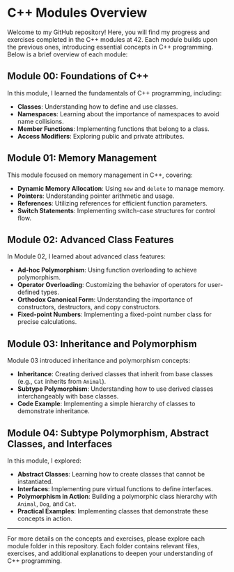 # C++ Modules Overview

Welcome to my GitHub repository! Here, you will find my progress and exercises completed in the C++ modules at 42. Each module builds upon the previous ones, introducing essential concepts in C++ programming. Below is a brief overview of each module:

## Module 00: Foundations of C++

In this module, I learned the fundamentals of C++ programming, including:
- **Classes**: Understanding how to define and use classes.
- **Namespaces**: Learning about the importance of namespaces to avoid name collisions.
- **Member Functions**: Implementing functions that belong to a class.
- **Access Modifiers**: Exploring public and private attributes.

## Module 01: Memory Management

This module focused on memory management in C++, covering:
- **Dynamic Memory Allocation**: Using `new` and `delete` to manage memory.
- **Pointers**: Understanding pointer arithmetic and usage.
- **References**: Utilizing references for efficient function parameters.
- **Switch Statements**: Implementing switch-case structures for control flow.

## Module 02: Advanced Class Features

In Module 02, I learned about advanced class features:
- **Ad-hoc Polymorphism**: Using function overloading to achieve polymorphism.
- **Operator Overloading**: Customizing the behavior of operators for user-defined types.
- **Orthodox Canonical Form**: Understanding the importance of constructors, destructors, and copy constructors.
- **Fixed-point Numbers**: Implementing a fixed-point number class for precise calculations.

## Module 03: Inheritance and Polymorphism

Module 03 introduced inheritance and polymorphism concepts:
- **Inheritance**: Creating derived classes that inherit from base classes (e.g., `Cat` inherits from `Animal`).
- **Subtype Polymorphism**: Understanding how to use derived classes interchangeably with base classes.
- **Code Example**: Implementing a simple hierarchy of classes to demonstrate inheritance.

## Module 04: Subtype Polymorphism, Abstract Classes, and Interfaces

In this module, I explored:
- **Abstract Classes**: Learning how to create classes that cannot be instantiated.
- **Interfaces**: Implementing pure virtual functions to define interfaces.
- **Polymorphism in Action**: Building a polymorphic class hierarchy with `Animal`, `Dog`, and `Cat`.
- **Practical Examples**: Implementing classes that demonstrate these concepts in action.

---

For more details on the concepts and exercises, please explore each module folder in this repository. Each folder contains relevant files, exercises, and additional explanations to deepen your understanding of C++ programming.
